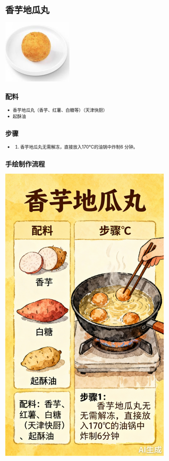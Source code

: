 # 香芋地瓜丸

![香芋地瓜丸](../images/香芋地瓜丸.png)


## 配料

- 香芋地瓜丸（香芋、红薯、白糖等）（天津快厨）
- 起酥油

## 步骤

- 1. 香芋地瓜丸无需解冻，直接放入170℃的油锅中炸制6 分钟。



## 手绘制作流程

![手绘制作流程](../images/炸品/香芋地瓜丸.jpg)
